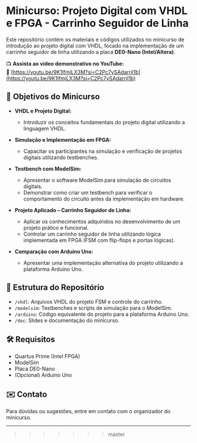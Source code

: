 # Minicurso: Projeto Digital com VHDL e FPGA - Carrinho Seguidor de Linha

Este repositório contém os materiais e códigos utilizados no minicurso de introdução ao projeto digital com VHDL, focado na implementação de um carrinho seguidor de linha utilizando a placa **DE0-Nano (Intel/Altera)**.

📺 **Assista ao vídeo demonstrativo no YouTube:**  
🔗 [https://youtu.be/9K1IfmjLX3M?si=C2Pc7ySAdarrjl1b](https://youtu.be/9K1IfmjLX3M?si=C2Pc7ySAdarrjl1b)

## 🎯 Objetivos do Minicurso

- **VHDL e Projeto Digital:**
  - Introduzir os conceitos fundamentais do projeto digital utilizando a linguagem VHDL.

- **Simulação e Implementação em FPGA:**
  - Capacitar os participantes na simulação e verificação de projetos digitais utilizando testbenches.

- **Testbench com ModelSim:**
  - Apresentar o software ModelSim para simulação de circuitos digitais.
  - Demonstrar como criar um testbench para verificar o comportamento do circuito antes da implementação em hardware.

- **Projeto Aplicado – Carrinho Seguidor de Linha:**
  - Aplicar os conhecimentos adquiridos no desenvolvimento de um projeto prático e funcional.
  - Controlar um carrinho seguidor de linha utilizando lógica implementada em FPGA (FSM com flip-flops e portas lógicas).

- **Comparação com Arduino Uno:**
  - Apresentar uma implementação alternativa do projeto utilizando a plataforma Arduino Uno.

## 📁 Estrutura do Repositório

- `/vhdl`: Arquivos VHDL do projeto FSM e controle do carrinho.
- `/modelsim`: Testbenches e scripts de simulação para o ModelSim.
- `/arduino`: Código equivalente do projeto para a plataforma Arduino Uno.
- `/doc`: Slides e documentação do minicurso.

## 🛠️ Requisitos

- Quartus Prime (Intel FPGA)
- ModelSim
- Placa DE0-Nano
- (Opcional) Arduino Uno

## ✉️ Contato

Para dúvidas ou sugestões, entre em contato com o organizador do minicurso.

---



>>>>>>> master
